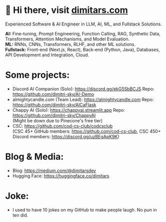 <h1> 👋 Hi there, visit <a href="https://dimitars.com">dimitars.com</a> </h1>

Experienced Software & AI Engineer in LLM, AI, ML, and Fullstack Solutions. 

<b>AI:</b> Fine-tuning, Prompt Engineering, Function Calling, RAG, Synthetic Data, Transformers, Attention Mechanisms, and Model Evaluation. <br>
<b>ML:</b> RNNs, CNNs, Transformers, RLHF, and other ML solutions. <br>
<b>Fullstack:</b> Front-end (Next.js, React), Back-end (Python, Java), Databases, API Development and Integration, Cloud. <br>

<h1> Some projects: </h1>

- Discord AI Companion (Solo): https://discord.gg/ekG5SbBCJS Repo: https://github.com/dimitri-sky/AI-Demo <br>
- almightycandle.com (Team Lead): https://almightycandle.com Repo: https://github.com/dimitri-sky/AlCaFlask <br>
- Chappy AI (Solo): https://chappyai.streamlit.app Repo: https://github.com/dimitri-sky/ChappyAI <br>
(Might be down due to Pinecone's free tier)
- CSC: https://github.com/cod-cs-club/codcsclub <br>
(CSC 45+ GitHub members: https://github.com/cod-cs-club, CSC 450+ Discord members: https://discord.gg/uzBEgApK9K)

<h1> Blog & Media: </h1>

- Blog: https://medium.com/@dimitarsdev
- Hugging Face: https://huggingface.co/dimitars

<h1> Joke: </h1>

- I used to have 10 jokes on my GitHub to make people laugh. No pun in ten did.
